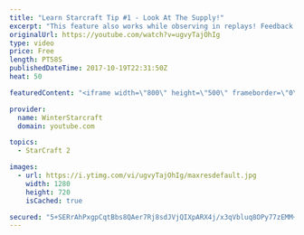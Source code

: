 ```yaml
---
title: "Learn Starcraft Tip #1 - Look At The Supply!"
excerpt: "This feature also works while observing in replays! Feedback and tip suggestions are appreciated :)"
originalUrl: https://youtube.com/watch?v=ugvyTajOhIg
type: video
price: Free
length: PT58S
publishedDateTime: 2017-10-19T22:31:50Z
heat: 50

featuredContent: "<iframe width=\"800\" height=\"500\" frameborder=\"0\" src=\"https://www.youtube.com/embed/ugvyTajOhIg\" allow=\"accelerometer; autoplay; encrypted-media; gyroscope; picture-in-picture\" allowfullscreen></iframe>"

provider:
  name: WinterStarcraft
  domain: youtube.com

topics:
  - StarCraft 2

images:
  - url: https://i.ytimg.com/vi/ugvyTajOhIg/maxresdefault.jpg
    width: 1280
    height: 720
    isCached: true

secured: "5+SERrAhPxgpCqtBbs8QAer7Rj8sdJVjQIXpARX4j/x3qVbluq8OPy77zEMM+ehEPRFHG5VPoG+cUYfd/Xf0tpxzKeaCxZVrng9yTvRUHj52139B6KSRDE0IsJ8HLEyA2oBrKmSz8g2/4Txm5O+E3/iLbPzRJ6Q3gxTZfYhRIYydOOVf0iUoHvwQe49vRssReyqp+7ZjYBMvS9YWZyEIz2rdvisiPd3LNz3wnhvvwvkElN1Zu/WROu7TqlI0rnniW1Jg+Rr/KfeH0fMLlwJ2bkEvikXuIw3Jy/58rvL+WolkrcPkjk+O4FubjDjoJ5TZdpG12p1X3YemprOlPwVlt5YFO11FF7KMZuBPbPRPPGX/2RnH4Bk1brtTVXjMVEYbzv7UkHNdTJ3YCIKsP9KtaMo1iZn1oHj36yBv7ygM6jA=;HNA6COiR00jT6HnBYnQJ4Q=="
---
```


